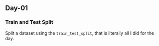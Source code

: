 ## Day-01

### Train and Test Split

Split a dataset using the `train_test_split`, that is literally all I did for the day.